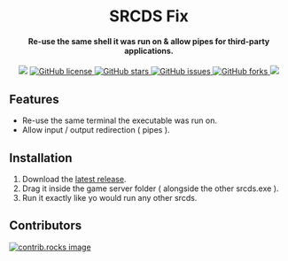 <div align="center">
  <h1>SRCDS Fix</h1>
  <h4>Re-use the same shell it was run on & allow pipes for third-party applications.</h4>
  <p style="margin-bottom: 0.5ex;">
    <img
      src="https://img.shields.io/github/downloads/tsuza/srcds-pipe-passthrough-fix/total?color=ff69b4"
      />
    <a href="https://github.com/tsuza/srcds-pipe-passthrough-fix/blob/main/LICENSE.txt">
    <img alt="GitHub license" src="https://img.shields.io/github/license/tsuza/srcds-pipe-passthrough-fix?color=ff69b4">
    </a>
    <a href="https://github.com/tsuza/srcds-pipe-passthrough-fix/stargazers">
    <img alt="GitHub stars" src="https://img.shields.io/github/stars/tsuza/srcds-pipe-passthrough-fix?color=yellow&label=Project%20Stars">
    </a>
    <a href="https://github.com/tsuza/srcds-pipe-passthrough-fix/issues">
    <img alt="GitHub issues" src="https://img.shields.io/github/issues/tsuza/srcds-pipe-passthrough-fix?color=brightgreen&label=issues">
    </a>
    <a href="https://github.com/tsuza/srcds-pipe-passthrough-fix/network">
    <img alt="GitHub forks" src="https://img.shields.io/github/forks/tsuza/srcds-pipe-passthrough-fix?color=9cf&label=forks">
    </a>
    <a href="https://github.com/tsuza/srcds-pipe-passthrough-fix/graphs/contributors">
      <img src="https://contrib.rocks/image?repo=tsuza/srcds-pipe-passthrough-fix" />
    </a>
  </p>
</div>

## Features
- Re-use the same terminal the executable was run on.
- Allow input / output redirection ( pipes ).

## Installation
1. Download the [latest release](https://github.com/tsuza/srcds-pipe-passthrough-fix/releases/latest).
2. Drag it inside the game server folder ( alongside the other srcds.exe ).
3. Run it exactly like yo would run any other srcds.

## Contributors
<a href="https://github.com/tsuza/mannager-source/graphs/contributors">
  <img src="https://contrib.rocks/image?repo=tsuza/mannager-source" alt="contrib.rocks image" />
</a>
